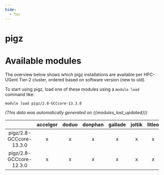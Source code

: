 ```yaml
---
hide:
  - toc
---
```


pigz
====

# Available modules


The overview below shows which pigz installations are available per HPC-UGent Tier-2 cluster, ordered based on software version (new to old).

To start using pigz, load one of these modules using a `module load` command like:

```shell
module load pigz/2.8-GCCcore-13.3.0
```

*(This data was automatically generated on {{modules_last_updated}})*  

| |accelgor|doduo|donphan|gallade|joltik|litleo|shinx|
| :---: | :---: | :---: | :---: | :---: | :---: | :---: | :---: |
|pigz/2.8-GCCcore-13.3.0|x|x|x|x|x|x|x|
|pigz/2.8-GCCcore-12.3.0|x|x|x|x|x|x|x|
